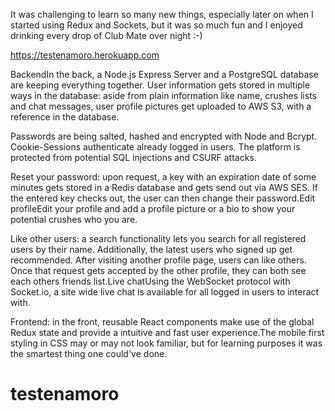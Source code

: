 It was challenging to learn so many new things, especially later on when I started using Redux and Sockets, but it was so much fun and I enjoyed drinking every drop of Club Mate over night :-)

https://testenamoro.herokuapp.com

BackendIn the back, a Node.js Express Server and a PostgreSQL database are keeping everything together. User information gets stored in multiple ways in the database: aside from plain information like name, crushes lists and chat messages, user profile pictures get uploaded to AWS S3, with a reference in the database.

Passwords are being salted, hashed and encrypted with Node and Bcrypt. Cookie-Sessions authenticate already logged in users. The platform is protected from potential SQL injections and CSURF attacks.

Reset your password: upon request, a key with an expiration date of some minutes gets stored in a Redis database and gets send out via AWS SES. If the entered key checks out, the user can then change their password.Edit profileEdit your profile and add a profile picture or a bio to show your potential crushes who you are.

Like other users: a search functionality lets you search for all registered users by their name. Additionally, the latest users who signed up get recommended. After visiting another profile page, users can like others. Once that request gets accepted by the other profile, they can both see each others friends list.Live chatUsing the WebSocket protocol with Socket.io, a site wide live chat is available for all logged in users to interact with.

Frontend: in the front, reusable React components make use of the global Redux state and provide a intuitive and fast user experience.The mobile first styling in CSS may or may not look familiar, but for learning purposes it was the smartest thing one could've done.

# testenamoro
